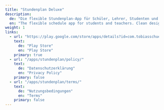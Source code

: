 ```yaml
---
title: "Stundenplan Deluxe"
description:
  de: "Die flexible Stundenplan-App für Schüler, Lehrer, Studenten und Eltern."
  en: "The flexible schedule app for students and teachers. Clean design, offline capability."
weight: 1
links:
  - url: "https://play.google.com/store/apps/details?id=com.tobiasschuerg.stundenplan"
    text:
      de: "Play Store"
      en: "Play Store"
    primary: true
  - url: "/apps/stundenplan/policy/"
    text:
      de: "Datenschutzerklärung"
      en: "Privacy Policy"
    primary: false
  - url: "/apps/stundenplan/terms/"
    text:
      de: "Nutzungsbedingungen"
      en: "Terms"
    primary: false
---
```

